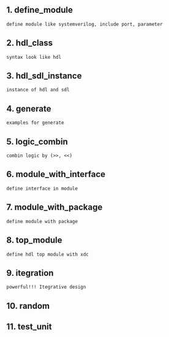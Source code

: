 
## 1. define_module
    define module like systemverilog, include port, parameter

## 2. hdl_class
    syntax look like hdl

## 3. hdl_sdl_instance
    instance of hdl and sdl

## 4. generate
    examples for generate

## 5. logic_combin
    combin logic by (>>, <<)

## 6. module_with_interface
    define interface in module
    
## 7. module_with_package
    define module with package

## 8. top_module 
    define hdl top module with xdc

## 9. itegration
    powerful!!! Itegrative design

## 10. random

## 11. test_unit